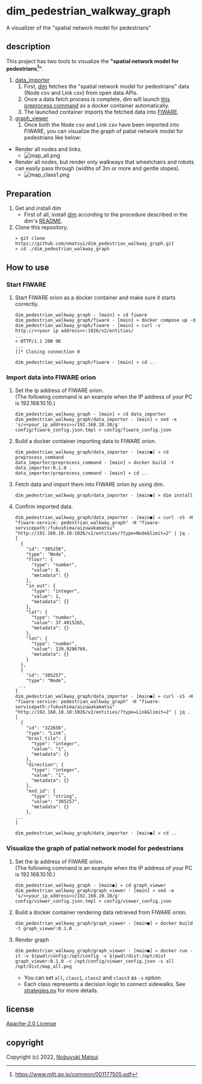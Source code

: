 # dim\_pedestrian\_walkway\_graph
A visualizer of the "spatial network model for pedestrians"

## description
This project has two tools to visualize the **"spatial network model for pedestrians[^1]"**.

[^1]: https://www.mlit.go.jp/common/001177505.pdf

1. [data_importer](./data_importer)  
    1. First, [dim](https://github.com/ryo-ma/dim) fetches the "spatial network model for pedestrians" data (Node csv and Link csv) from open data APIs.
    2. Once a data fetch process is complete, dim will launch [this preprocess command](./data_importer/preprocess_command/src) as a docker container automatically.
    3. The launched container imports the fetched data into [FIWARE](https://github.com/Fiware).
2. [graph_viewer](./graph_viewer)
    1. Once both the Node csv and Link csv have been imported into FIWARE, you can visualize the graph of patial network model for pedestrians like below:

* Render all nodes and links.
    * ![map_all.png](./examples/map_all.png)
* Render all nodes, but render only walkways that wheelchairs and robots can easily pass through (widths of 3m or more and gentle slopes).
    * ![map_class1.png](./examples/map_class1.png)

## Preparation
1. Get and install dim
    * First of all, install [dim](https://github.com/ryo-ma/dim) according to the procedure described in the dim's [README](https://github.com/ryo-ma/dim/blob/main/README.md).
1. Clone this repository.
    ```
    » git clone https://github.com/nmatsui/dim_pedestrian_walkway_graph.git
    » cd ./dim_pedestrian_walkway_graph
    ```
## How to use
### Start FIWARE
1. Start FIWARE orion as a docker container and make sure it starts correctly.
    ```
    dim_pedestrian_walkway_graph - [main] » cd fiware
    dim_pedestrian_walkway_graph/fiware - [main] » docker compose up -d
    dim_pedestrian_walkway_graph/fiware - [main] » curl -v http://<<your ip address>>:1026/v2/entities/
    ...
    < HTTP/1.1 200 OK
    ...
    []* Closing connection 0
    
    dim_pedestrian_walkway_graph/fiware - [main] » cd ..
    ```
### Import data into FIWARE orion
1. Set the ip address of FIWARE orion.  
   (The following command is an example when the IP address of your PC is 192.168.10.10.)
    ```
    dim_pedestrian_walkway_graph - [main] » cd data_importer
    dim_pedestrian_walkway_graph/data_importer - [main] » sed -e 's/<<your_ip_address>>/192.168.10.10/g' config/fiware_config.json.tmpl > config/fiware_config.json
    ```
1. Build a docker container importing data to FIWARE orion.
    ```
    dim_pedestrian_walkway_graph/data_importer - [main●] » cd preprocess_command
    data_importer/preprocess_command - [main] » docker build -t data_importer:0.1.0 .
    data_importer/preprocess_command - [main] » cd ..
    ```
1. Fetch data and import them into FIWARE orion by using dim.
    ```
    dim_pedestrian_walkway_graph/data_importer - [main●] » dim install
    ```
1. Confirm imported data.
    ```
    dim_pedestrian_walkway_graph/data_importer - [main●] » curl -sS -H "fiware-service: pedestrian_walkway_graph" -H "fiware-servicepath:/fukushima/aizuwakamatsu" "http://192.168.10.10:1026/v2/entities/?type=Node&limit=2" | jq .
    [
      {
        "id": "305258",
        "type": "Node",
        "floor": {
          "type": "number",
          "value": 0,
          "metadata": {}
        },
        "in_out": {
          "type": "integer",
          "value": 1,
          "metadata": {}
        },
        "lat": {
          "type": "number",
          "value": 37.4915265,
          "metadata": {}
        },
        "lon": {
          "type": "number",
          "value": 139.9286769,
          "metadata": {}
        }
      },
      {
        "id": "305257",
        "type": "Node",
     ...
    ]
    dim_pedestrian_walkway_graph/data_importer - [main●] » curl -sS -H "fiware-service: pedestrian_walkway_graph" -H "fiware-servicepath:/fukushima/aizuwakamatsu" "http://192.168.10.10:1026/v2/entities/?type=Link&limit=2" | jq .
    [
      {
        "id": "322656",
        "type": "Link",
        "brail_tile": {
          "type": "integer",
          "value": "1",
          "metadata": {}
        },
        "direction": {
          "type": "integer",
          "value": "1",
          "metadata": {}
        },
        "end_id": {
          "type": "string",
          "value": "305257",
          "metadata": {}
        },
    ...
    ]
    
    dim_pedestrian_walkway_graph/data_importer - [main●] » cd ..
    ```
### Visualize the graph of patial network model for pedestrians
1. Set the ip address of FIWARE orion.  
   (The following command is an example when the IP address of your PC is 192.168.10.10.)
    ```
    dim_pedestrian_walkway_graph - [main●] » cd graph_viewer
    dim_pedestrian_walkway_graph/graph_viewer - [main] » sed -e 's/<<your_ip_address>>/192.168.10.10/g' config/viewer_config.json.tmpl > config/viewer_config.json
    ```
1. Build a docker container rendering data retrieved from FIWARE orion.
    ```
    dim_pedestrian_walkway_graph/graph_viewer - [main●] » docker build -t graph_viewer:0.1.0 .
    ```
1. Render graph  
    ```
    dim_pedestrian_walkway_graph/graph_viewer - [main●] » docker run -it -v $(pwd)/config:/opt/config -v $(pwd)/dist:/opt/dist graph_viewer:0.1.0 -c /opt/config/viewer_config.json -s all /opt/dist/map_all.png
    ```
    * You can set `all`, `class1`, `class2` and `class3` as `-s` option. 
    * Each class represents a decision logic to connect sidewalks. See [strategies.py](./graph_viewer/src/viewer/strategies.py) for more details.

## license
[Apache-2.0 License](./LICENSE)

## copyright
Copyright (c) 2022, [Nobuyuki Matsui](mailto:nobuyuki.matsui@gmail.com)
